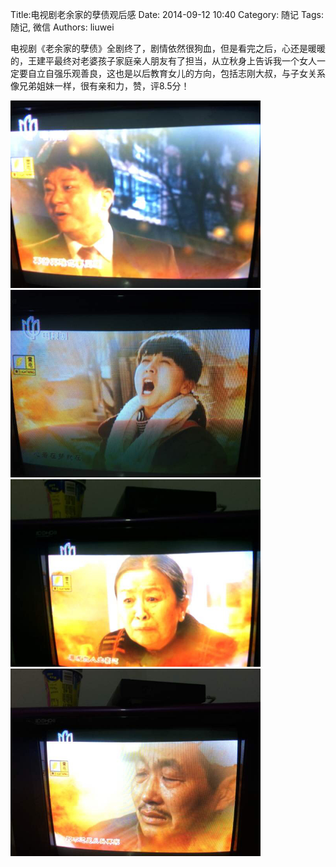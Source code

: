 Title:电视剧老余家的孽债观后感
Date: 2014-09-12 10:40
Category: 随记
Tags: 随记, 微信
Authors: liuwei

电视剧《老余家的孽债》全剧终了，剧情依然很狗血，但是看完之后，心还是暖暖的，王建平最终对老婆孩子家庭亲人朋友有了担当，从立秋身上告诉我一个女人一定要自立自强乐观善良，这也是以后教育女儿的方向，包括志刚大叔，与子女关系像兄弟姐妹一样，很有亲和力，赞，评8.5分！

<img src="../../static/images/2014/20140912/26.pic_hd.dftemp.jpg" width="400" />

<img src="../../static/images/2014/20140912/27.pic_hd.jpg" width="400" />

<img src="../../static/images/2014/20140912/28.pic_hd.jpg" width="400" />

<img src="../../static/images/2014/20140912/29.pic_hd.jpg" width="400" />
